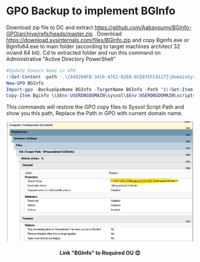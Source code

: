 # GPO Backup to implement BGInfo

Download zip file to DC and extract https://github.com/Aabayoumy/BGInfo-GPO/archive/refs/heads/master.zip .
Download https://download.sysinternals.com/files/BGInfo.zip and copy Bginfo.exe or Bginfo64.exe to main folder (according to target machines architect 32 or/and 64 bit).
Cd to extracted folder and run this command on Administrative "Active Directory PowerShell"

```powershell
#Update Domain Name in GPO
((Get-Content -path '.\{8402A0FB-3416-47E2-82EB-6CE835FCA127}\DomainSysvol\GPO\Machine\Preferences\Files\Files.xml' -Raw) -replace "CONTOSO.COM", $Env:USERDNSDOMAIN) | Set-Content -Path '.\{8402A0FB-3416-47E2-82EB-6CE835FCA127}\DomainSysvol\GPO\Machine\Preferences\Files\Files.xml'
New-GPO BGInfo
Import-gpo -BackupGpoName BGInfo -TargetName BGInfo -Path "$((Get-Item .).FullName)"
Copy-Item Bginfo \\$Env:USERDNSDOMAIN\sysvol\$Env:USERDNSDOMAIN\scripts\ -force -Recurse

```

This commands will restore the GPO copy files to Sysvol Script Path and show you this path, Replace the Path in GPO with current domain name.

![FolderSource](FolderSource.png)

<h4 align="center">Link "BGInfo" to Required OU 😊</h4>
